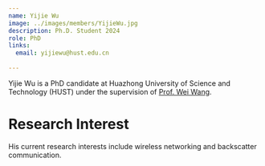 ```yaml
---
name: Yijie Wu
image: ../images/members/YijieWu.jpg
description: Ph.D. Student 2024
role: PhD
links:
  email: yijiewu@hust.edu.cn
  
---
```


Yijie Wu is a PhD candidate at Huazhong University of Science and Technology (HUST) under the supervision of [Prof. Wei Wang](https://eic.hust.edu.cn/professor/wangwei/index.html). 

Research Interest
======
His current research interests include wireless networking and backscatter communication.
